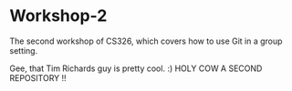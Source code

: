 # Workshop-2

The second workshop of CS326, which covers how to use Git in a group setting.

Gee, that Tim Richards guy is pretty cool. :)
HOLY COW A SECOND REPOSITORY !!
